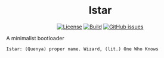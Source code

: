 <div align="center">

# Istar

[![License](https://img.shields.io/github/license/d0p1s4m4/Istar?logo=gnu&style=flat-square)](LICENSE)
[![Build](https://img.shields.io/github/workflow/status/d0p1s4m4/Istar/CI?logo=github&style=flat-square)](https://github.com/d0p1s4m4/Istar/actions?query=workflow%3ACI)
[![GitHub issues](https://img.shields.io/github/issues/d0p1s4m4/Istar?logo=github&style=flat-square)](https://github.com/d0p1s4m4/Istar/issues)


</div>

A minimalist bootloader

```
Istar: (Quenya) proper name. Wizard, (lit.) One Who Knows
```